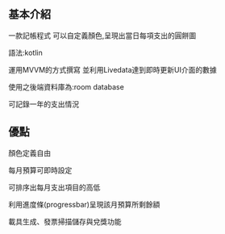 基本介紹
------------

一款記帳程式 可以自定義顏色,呈現出當日每項支出的圓餅圖

語法:kotlin

運用MVVM的方式撰寫 並利用Livedata達到即時更新UI介面的數據

使用之後端資料庫為:room database

可記錄一年的支出情況

優點
------------
顏色定義自由 

每月預算可即時設定

可排序出每月支出項目的高低

利用進度條(progressbar)呈現該月預算所剩餘額

載具生成、發票掃描儲存與兌獎功能

